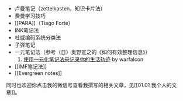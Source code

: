 - 卢曼笔记（zettelkasten，知识卡片法）
- 费曼学习技巧
- [[PARA]]（Tiago Forte）
- INK笔记法
- 杜威编码系统分类法
- 子弹笔记
- 一元笔记法（参考（日）奥野宣之的《如何有效整理信息》）
	1. [使用一元化笔记法来记录你的生活轨迹](http://mp.weixin.qq.com/s?__biz=MjM5NjA3OTM0MA==&mid=2655711709&idx=1&sn=1ce80c41113502604ba2ba4f899abc40&chksm=bd50e25e8a276b489e06bddf918ff699dc663594e0f82ddd7efd9a60b9877849bb5d8a31fa89&mpshare=1&scene=1&srcid=0919g12RoZIIFBz33UqQDG84#rd) by warfalcon
- [[IMF笔记法]]
- [[Evergreen notes]]

同时也欢迎你点击我的微信号查看我撰写的相关文章，见[[01.01 我个人的文章]]。
